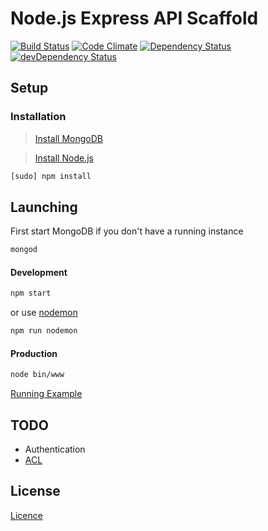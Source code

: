 # Node.js Express API Scaffold

[![Build Status](https://travis-ci.org/danielrohers/nodejs-express-api-scaffold.svg?branch=master)](https://travis-ci.org/danielrohers/nodejs-express-api-scaffold)
[![Code Climate](https://codeclimate.com/github/danielrohers/nodejs-express-api-scaffold/badges/gpa.svg)](https://codeclimate.com/github/danielrohers/nodejs-express-api-scaffold)
[![Dependency Status](https://david-dm.org/danielrohers/nodejs-express-api-scaffold.svg)](https://david-dm.org/danielrohers/nodejs-express-api-scaffold)
[![devDependency Status](https://david-dm.org/danielrohers/nodejs-express-api-scaffold/dev-status.svg)](https://david-dm.org/danielrohers/nodejs-express-api-scaffold#info=devDependencies)
## Setup

### Installation

> [Install MongoDB](https://www.mongodb.org/downloads)

> [Install Node.js](https://nodejs.org/en/download)

```bash
[sudo] npm install
```


## Launching

First start MongoDB if you don't have a running instance

```bash
mongod
```

#### Development

```bash
npm start
```

or use [nodemon](https://www.npmjs.com/package/nodemon)

```bash
npm run nodemon
```

#### Production

```bash
node bin/www
```

[Running Example](https://nodejs-express-api-scaffold.herokuapp.com/doc)

## TODO

* Authentication
* [ACL](https://en.wikipedia.org/wiki/Access_control_list)

## License

[Licence](https://github.com/danielrohers/nodejs-express-api-scaffold/blob/master/LICENSE)
